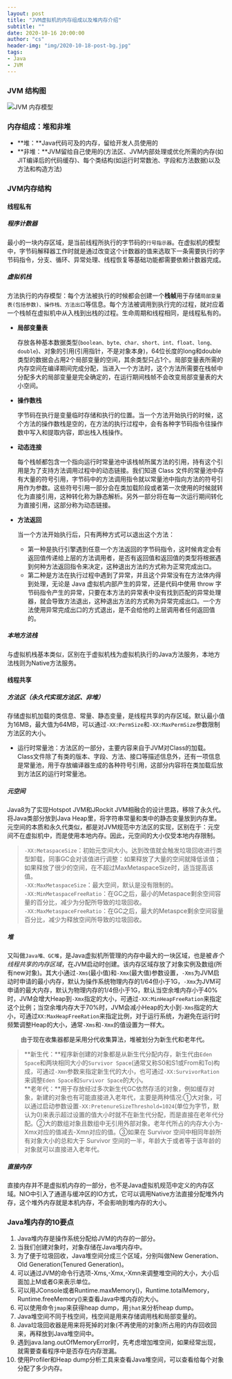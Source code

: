 ```yaml
---
layout: post
title: "JVM虚拟机的内存组成以及堆内存介绍"
subtitle: ""
date: 2020-10-16 20:00:00
author: "cs"
header-img: "img/2020-10-18-post-bg.jpg"
tags: 
- Java
- JVM
---
```


### JVM 结构图

![JVM 内存模型](https://tva1.sinaimg.cn/large/007S8ZIlgy1gjq0ez6paoj30n40o4dix.jpg)

### 内存组成：堆和非堆

* **堆：**Java代码可及的内存，留给开发人员使用的
* **非堆：**JVM留给自己使用的(方法区、JVM内部处理或优化所需的内存(如JIT编译后的代码缓存)、每个类结构(如运行时常数池、字段和方法数据)以及方法和构造方法)

### JVM内存结构

#### 线程私有

##### 程序计数器

最小的一块内存区域，是当前线程所执行的字节码的```行号指示器```。在虚拟机的模型中，字节码解释器工作时就是通过改变这个计数器的值来选取下一条需要执行的字节码指令，分支、循环、异常处理、线程恢复等基础功能都需要依赖计数器完成。

##### 虚拟机栈

方法执行的内存模型：每个方法被执行的时候都会创建一个**栈帧**用于存储```局部变量表(包括参数)、操作栈、方法出口```等信息。每个方法被调用到执行完的过程，就对应着一个栈帧在虚拟机中从入栈到出栈的过程。生命周期和线程相同，是线程私有的。

- **局部变量表**   

  存放各种基本数据类型(```boolean、byte、char、short、int、float、long、double```)、对象的引用(引用指针，不是对象本身)，64位长度的long和double类型的数据会占用2个局部变量的空间，其余类型只占1个。局部变量表所需的内存空间在编译期间完成分配，当进入一个方法时，这个方法所需要在栈帧中分配多大的局部变量是完全确定的，在运行期间栈帧不会改变局部变量表的大小空间。

- **操作数栈**  

  字节码在执行是变量临时存储和执行的位置。当一个方法开始执行的时候，这个方法的操作数栈是空的，在方法的执行过程中，会有各种字节码指令往操作数中写入和提取内容，即出栈入栈操作。

- **动态连接**  

  每个栈帧都包含一个指向运行时常量池中该栈帧所属方法的引用，持有这个引用是为了支持方法调用过程中的动态链接。我们知道 Class 文件的常量池中存有大量的符号引用，字节码中的方法调用指令就以常量池中指向方法的符号引用作为参数。这些符号引用一部分会在类加载阶段或者第一次使用的时候就转化为直接引用，这种转化称为静态解析。另外一部分将在每一次运行期间转化为直接引用，这部分称为动态链接。

- **方法返回**  

  当一个方法开始执行后，只有两种方式可以退出这个方法：

  - 第一种是执行引擎遇到任意一个方法返回的字节码指令，这时候肯定会有返回值传递给上层的方法调用者，是否有返回值和返回值的类型将根据遇到何种方法返回指令来决定，这种退出方法的方式称为正常完成出口。
  - 第二种是方法在执行过程中遇到了异常，并且这个异常没有在方法体内得到处理，无论是 Java 虚拟机内部产生的异常，还是代码中使用 throw 字节码指令产生的异常，只要在本方法的异常表中没有找到匹配的异常处理器，就会导致方法退出，这种退出方法的方式称为异常完成出口。一个方法使用异常完成出口的方式退出，是不会给他的上层调用者任何返回值的。

##### 本地方法栈

与虚拟机栈基本类似，区别在于虚拟机栈为虚拟机执行的Java方法服务，本地方法栈则为Native方法服务。

#### 线程共享

##### 方法区（永久代实现方法区、非堆）

存储虚拟机加载的类信息、常量、静态变量，是线程共享的内存区域。默认最小值为16MB，最大值为64MB，可以通过```-XX:PermSize```和```-XX:MaxPermSize```参数限制方法区的大小。

* 运行时常量池：方法区的一部分，主要内容来自于JVM对Class的加载。Class文件除了有类的版本、字段、方法、接口等描述信息外，还有一项信息是常量池，用于存放编译器生成的各种符号引用，这部分内容将在类加载后放到方法区的运行时常量池。

##### 元空间

Java8为了实现Hotspot JVM和JRockit JVM相融合的设计思路，移除了永久代。将Java类部分放到Java Heap里，将字符串常量和类中的静态变量放到内存里。元空间的本质和永久代类似，都是对JVM规范中方法区的实现，区别在于：元空间不在虚拟机中，而是使用本地内存。因此，元空间的大小仅受本地内存限制。

> ``-XX:MetaspaceSize``：初始元空间大小。达到改值就会触发垃圾回收进行类型卸载，同事GC会对该值进行调整：如果释放了大量的空间就降低该值；如果释放了很少的空间，在不超过MaxMetaspaceSize时，适当提高该值。   
> ``-XX:MaxMetaspaceSize``：最大空间，默认是没有限制的。  
> ``-XX:MinMetaspaceFreeRatio``：在GC之后，最小的Metaspace剩余空间容量的百分比，减少为分配所导致的垃圾回收。  
> ``-XX:MaxMetaspaceFreeRatio``：在GC之后，最大的Metaspce剩余空间容量百分比，减少为释放空间所导致的垃圾回收。

##### 堆

又叫做```Java堆、GC堆```，是Java虚拟机所管理的内存中最大的一块区域，也是被*各个线程共享的内存区域*，在JVM启动时创建。该内存区域存放了对象实例及数组(所有new对象)。其大小通过```-Xms```(最小值)和```-Xmx```(最大值)参数设置，```-Xms```为JVM启动时申请的最小内存，默认为操作系统物理内存的1/64但小于1G，```-Xmx```为JVM可申请的最大内存，默认为物理内存的1/4但小于1G，默认当空余堆内存小于40%时，JVM会增大Heap到```-Xmx```指定的大小，可通过```-XX:MinHeapFreeRation```来指定这个比例；当空余堆内存大于70%时，JVM会减小Heap的大小到```-Xms```指定的大小，可通过```XX:MaxHeapFreeRation```来指定比例，对于运行系统，为避免在运行时频繁调整Heap的大小，通常```-Xms```和```-Xmx```的值设置为一样大。

&nbsp;&nbsp;&nbsp;&nbsp;&nbsp;&nbsp;&nbsp;&nbsp;由于现在收集器都是采用分代收集算法，堆被划分为新生代和老年代。

> **新生代：**程序新创建的对象都是从新生代分配内存，新生代由```Eden Space```和两块相同大小的```Survivor Space```(通常又称S0和S1或From和To)构成，可通过```-Xmn```参数来指定新生代的大小，也可通过```-XX:SurvivorRation```来调整```Eden Space```和```Survivor Space```的大小。  
> **老年代：**用于存放经过多次新生代GC依然存活的对象，例如缓存对象，新建的对象也有可能直接进入老年代，主要是两种情况:①大对象，可以通过启动参数设置```-XX:PretenureSizeThreshold=1024```(单位为字节，默认为0)来表示超过设置的值大小时就不在新生代分配，而是直接在老年代分配。②大的数组对象且数组中无引用外部对象。老年代所占的内存大小为-Xmx对应的值减去-Xmn对应的值。③如果在 Survivor 空间中相同年龄所有对象大小的总和大于 Survivor 空间的一半，年龄大于或者等于该年龄的对象就可以直接进入老年代。

##### 直接内存

直接内存并不是虚拟机内存的一部分，也不是Java虚拟机规范中定义的内存区域。NIO中引入了通道与缓冲区的IO方式，它可以调用Native方法直接分配堆外内存，这个堆外内存就是本机内存，不会影响到堆内存的大小。

### Java堆内存的10要点

1. Java堆内存是操作系统分配给JVM的内存的一部分。
2. 当我们创建对象时，对象存储在Java堆内存中。
3. 为了便于垃圾回收，Java堆空间分成三个区域，分别叫做New Generation、Old Generation(Tenured Generation)。
4. 可以通过JVM的命令行选项-Xms,-Xmx,-Xmn来调整堆空间的大小，大小后面加上M或者G来表示单位。
5. 可以用JConsole或者Runtime.maxMemory()，Runtime.totalMemory，Runtime.freeMemory()来查看Java中堆内存的大小。
6. 可以使用命令``jmap``来获得heap dump，用``jhat``来分析heap dump。
7. Java堆空间不同于栈空间，栈空间是用来存储调用栈和局部变量的。
8. Java垃圾回收器是用来将死掉的对象(不再使用的对象)所占用的内存回收回来，再释放到Java堆空间中。
9. 遇到java.lang.outOfMemoryError时，先考虑增加堆空间，如果经常出现，就需要查看程序中是否存在内存泄漏。
10. 使用Profiler和Heap dump分析工具来查看Java堆空间，可以查看给每个对象分配了多少内存。